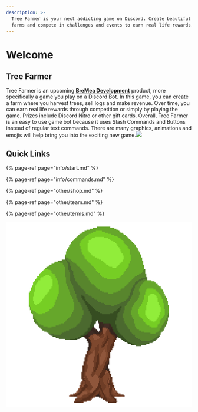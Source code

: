 ```yaml
---
description: >-
  Tree Farmer is your next addicting game on Discord. Create beautiful tree
  farms and compete in challenges and events to earn real life rewards.
---
```


# Welcome

## Tree Farmer

Tree Farmer is an upcoming [**BreMea Development**](https://bremea.com) product, more specifically a game you play on a Discord Bot. In this game, you can create a farm where you harvest trees, sell logs and make revenue. Over time, you can earn real life rewards through competition or simply by playing the game. Prizes include Discord Nitro or other gift cards. Overall, Tree Farmer is an easy to use game bot because it uses Slash Commands and Buttons instead of regular text commands. There are many graphics, animations and emojis will help bring you into the exciting new game.[![](https://discord.com/widget?id=862796535246749697&theme=dark)](https://treefarmer.xyz/discord)

## Quick Links

{% page-ref page="info/start.md" %}

{% page-ref page="info/commands.md" %}

{% page-ref page="other/shop.md" %}

{% page-ref page="other/team.md" %}

{% page-ref page="other/terms.md" %}

![](.gitbook/assets/treefarmer.png)

